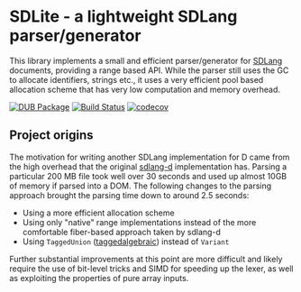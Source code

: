 SDLite - a lightweight SDLang parser/generator
==============================================

This library implements a small and efficient parser/generator for [SDLang][1]
documents, providing a range based API. While the parser still uses the GC to
allocate identifiers, strings etc., it uses a very efficient pool based
allocation scheme that has very low computation and memory overhead.

[![DUB Package](https://img.shields.io/dub/v/sdlite.svg)](https://code.dlang.org/packages/sdlite)
[![Build Status](https://travis-ci.org/s-ludwig/sdlite.svg?branch=master)](https://travis-ci.org/s-ludwig/sdlite)
[![codecov](https://codecov.io/gh/s-ludwig/sdlite/branch/master/graph/badge.svg)](https://codecov.io/gh/s-ludwig/sdlite)


Project origins
---------------

The motivation for writing another SDLang implementation for D came from the
high overhead that the original [sdlang-d][2] implementation has. Parsing a
particular 200 MB file took well over 30 seconds and used up almost 10GB of
memory if parsed into a DOM. The following changes to the parsing approach
brought the parsing time down to around 2.5 seconds:

- Using a more efficient allocation scheme
- Using only "native" range implementations instead of the more comfortable
  fiber-based approach taken by sdlang-d
- Using `TaggedUnion` ([taggedalgebraic][3]) instead of `Variant`

Further substantial improvements at this point are more difficult and likely
require the use of bit-level tricks and SIMD for speeding up the lexer, as well
as exploiting the properties of pure array inputs.

[1]: https://sdlang.org/
[2]: https://github.com/Abscissa/SDLang-D
[3]: https://github.com/s-ludwig/taggedalgebraic
